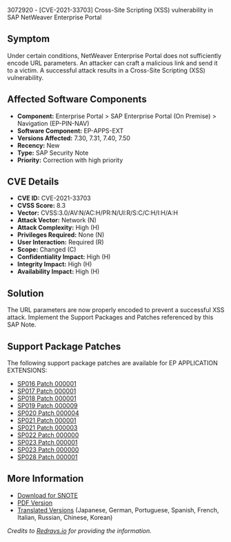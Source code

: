 3072920 - [CVE-2021-33703] Cross-Site Scripting (XSS) vulnerability in SAP NetWeaver Enterprise Portal

## Symptom

Under certain conditions, NetWeaver Enterprise Portal does not sufficiently encode URL parameters. An attacker can craft a malicious link and send it to a victim. A successful attack results in a Cross-Site Scripting (XSS) vulnerability.

## Affected Software Components

- **Component:** Enterprise Portal > SAP Enterprise Portal (On Premise) > Navigation (EP-PIN-NAV)
- **Software Component:** EP-APPS-EXT
- **Versions Affected:** 7.30, 7.31, 7.40, 7.50
- **Recency:** New
- **Type:** SAP Security Note
- **Priority:** Correction with high priority

## CVE Details

- **CVE ID:** CVE-2021-33703
- **CVSS Score:** 8.3
- **Vector:** CVSS:3.0/AV:N/AC:H/PR:N/UI:R/S:C/C:H/I:H/A:H
- **Attack Vector:** Network (N)
- **Attack Complexity:** High (H)
- **Privileges Required:** None (N)
- **User Interaction:** Required (R)
- **Scope:** Changed (C)
- **Confidentiality Impact:** High (H)
- **Integrity Impact:** High (H)
- **Availability Impact:** High (H)

## Solution

The URL parameters are now properly encoded to prevent a successful XSS attack. Implement the Support Packages and Patches referenced by this SAP Note.

## Support Package Patches

The following support package patches are available for EP APPLICATION EXTENSIONS:

- [SP016 Patch 000001](https://userapps.support.sap.com/sap/support/swdc/notes?cvnr=73554900100200001554&support_package=SP016&patch_level=000001)
- [SP017 Patch 000001](https://userapps.support.sap.com/sap/support/swdc/notes?cvnr=73554900100200001554&support_package=SP017&patch_level=000001)
- [SP018 Patch 000001](https://userapps.support.sap.com/sap/support/swdc/notes?cvnr=73554900100200001554&support_package=SP018&patch_level=000001)
- [SP019 Patch 000009](https://userapps.support.sap.com/sap/support/swdc/notes?cvnr=73554900100200001554&support_package=SP019&patch_level=000009)
- [SP020 Patch 000004](https://userapps.support.sap.com/sap/support/swdc/notes?cvnr=73554900100200001554&support_package=SP020&patch_level=000004)
- [SP021 Patch 000001](https://userapps.support.sap.com/sap/support/swdc/notes?cvnr=01200615320200015104&support_package=SP021&patch_level=000001)
- [SP021 Patch 000003](https://userapps.support.sap.com/sap/support/swdc/notes?cvnr=73554900100200001554&support_package=SP021&patch_level=000003)
- [SP022 Patch 000000](https://userapps.support.sap.com/sap/support/swdc/notes?cvnr=73554900100200001554&support_package=SP022&patch_level=000000)
- [SP023 Patch 000001](https://userapps.support.sap.com/sap/support/swdc/notes?cvnr=67838200100200019828&support_package=SP023&patch_level=000001)
- [SP023 Patch 000000](https://userapps.support.sap.com/sap/support/swdc/notes?cvnr=73554900100200001554&support_package=SP023&patch_level=000000)
- [SP028 Patch 000001](https://userapps.support.sap.com/sap/support/swdc/notes?cvnr=01200314690200014353&support_package=SP028&patch_level=000001)

## More Information

- [Download for SNOTE](https://notesdownloads.sap.com/note/0040000001143752021)
- [PDF Version](https://userapps.support.sap.com/sap/support/sfm/notes/print/0003072920?language=en-US&token=AA570FB848334D053F020DA5CD5D0576)
- [Translated Versions](https://me.sap.com/notes/0003072920/) (Japanese, German, Portuguese, Spanish, French, Italian, Russian, Chinese, Korean)

*Credits to [Redrays.io](https://redrays.io) for providing the information.*